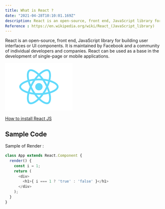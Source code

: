 ```yaml
---
title: What is React ?
date: "2021-04-28T10:10:01.169Z"
description: React is an open-source, front end, JavaScript library for building user interfaces or UI components. It is maintained by Facebook and a community of individual developers and companies. React can be used as a base in the development of single-page or mobile applications.
Reference : https://en.wikipedia.org/wiki/React_(JavaScript_library)
---
```


React is an open-source, front end, JavaScript library for building user interfaces or UI components. It is maintained by Facebook and a community of individual developers and companies. React can be used as a base in the development of single-page or mobile applications.

![React](./React.png)

 [How to install React JS](https://reactjs.org/docs/getting-started.html)

## Sample Code

Sample of Render :

```js
class App extends React.Component {
  render() {
    const i = 1;
    return (
      <div>
        <h1>{ i === 1 ? 'true' : 'false' }</h1>
      </div>
    );
  }
}
```